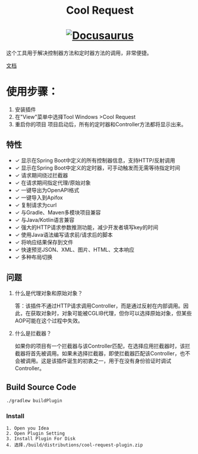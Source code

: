 <div align="center">
  <h1 align="center">
    Cool Request
    <br />
    <br />
    <a href="http://plugin.houxinlin.com">
      <img src="http://plugin.houxinlin.com/img/logo.svg" alt="Docusaurus">
    </a>
  </h1>
</div>

这个工具用于解决控制器方法和定时器方法的调用，非常便捷。

[文档](http://plugin.houxinlin.com)

# 使用步骤：
1. 安装插件
2. 在"View"菜单中选择Tool Windows >Cool Request
3. 重启你的项目
项目启动后，所有的定时器和Controller方法都将显示出来。

## 特性
- ✓️ 显示在Spring Boot中定义的所有控制器信息，支持HTTP/反射调用
- ✓ 显示在Spring Boot中定义的定时器，可手动触发而无需等待指定时间
- ✓ 请求期间绕过拦截器
- ✓ 在请求期间指定代理/原始对象
- ✓ 一键导出为OpenAPI格式
- ✓ 一键导入到Apifox
- ✓ 复制请求为curl
- ✓ 与Gradle、Maven多模块项目兼容
- ✓ 与Java/Kotlin语言兼容
- ✓ 强大的HTTP请求参数推测功能，减少开发者填写key的时间
- ✓ 使用Java语法编写请求前/请求后的脚本
- ✓ 将响应结果保存到文件
- ✓ 快速预览JSON、XML、图片、HTML、文本响应
- ✓ 多种布局切换
## 问题

1. 什么是代理对象和原始对象？

   答：该插件不通过HTTP请求调用Controller，而是通过反射在内部调用。因此，在获取对象时，对象可能被CGLIB代理，但你可以选择原始对象，但某些AOP可能在这个过程中失效。


2. 什么是拦截器？

   如果你的项目有一个拦截器与该Controller匹配，在选择应用拦截器时，该拦截器将首先被调用。如果未选择拦截器，即使拦截器匹配该Controller，也不会被调用。这是该插件诞生的初衷之一，用于在没有身份验证时调试Controller。



## Build Source Code

```cmd
./gradlew buildPlugin
```
### Install
    1. Open you Idea
    2. Open Plugin Setting
    3. Install Plugin For Disk
    4. 选择./build/distributions/cool-request-plugin.zip
